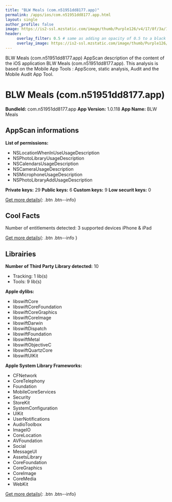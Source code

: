 ```yaml
---
title: "BLW Meals (com.n51951dd8177.app)"
permalink: /apps/ios/com.n51951dd8177.app.html
layout: single
author_profile: false
image: https://is2-ssl.mzstatic.com/image/thumb/Purple126/v4/17/8f/3a/178f3a46-aa24-a078-bafb-46f4894b03dc/AppIcon-0-0-1x_U007emarketing-0-0-0-10-0-0-sRGB-0-0-0-GLES2_U002c0-512MB-85-220-0-0.png/512x512bb.jpg
header: 
     overlay_filter: 0.5 # same as adding an opacity of 0.5 to a black background
     overlay_image: https://is2-ssl.mzstatic.com/image/thumb/Purple126/v4/17/8f/3a/178f3a46-aa24-a078-bafb-46f4894b03dc/AppIcon-0-0-1x_U007emarketing-0-0-0-10-0-0-sRGB-0-0-0-GLES2_U002c0-512MB-85-220-0-0.png/512x512bb.jpg
---
```

BLW Meals (com.n51951dd8177.app) AppScan description of the content of the iOS application BLW Meals (com.n51951dd8177.app). This analysis is based on the Mobile App Tools : AppScore, static analysis, Audit and the Mobile Audit App Tool.

# BLW Meals (com.n51951dd8177.app)

**BundleId:** com.n51951dd8177.app
**App Version:** 1.0.118
**App Name:** BLW Meals


## AppScan informations 

**List of permissions:** 
- NSLocationWhenInUseUsageDescription
- NSPhotoLibraryUsageDescription
- NSCalendarsUsageDescription
- NSCameraUsageDescription
- NSMicrophoneUsageDescription
- NSPhotoLibraryAddUsageDescription
  
  
**Private keys:** 29
**Public keys:** 6
**Custom keys:** 9
**Low securit keys:** 0
  
[Get more details](/pricing.html){: .btn .btn--info}

## Cool Facts

Number of entitlements detected: 3
supported devices iPhone & iPad
  
[Get more details](/pricing.html){: .btn .btn--info }

## Librairies 
**Number of Third Party Library detected:** 10
- Tracking: 1 lib(s)
- Tools: 9 lib(s)


**Apple dylibs:**
- libswiftCore
- libswiftCoreFoundation
- libswiftCoreGraphics
- libswiftCoreImage
- libswiftDarwin
- libswiftDispatch
- libswiftFoundation
- libswiftMetal
- libswiftObjectiveC
- libswiftQuartzCore
- libswiftUIKit


**Apple System Library Frameworks:**
- CFNetwork
- CoreTelephony
- Foundation
- MobileCoreServices
- Security
- StoreKit
- SystemConfiguration
- UIKit
- UserNotifications
- AudioToolbox
- ImageIO
- CoreLocation
- AVFoundation
- Social
- MessageUI
- AssetsLibrary
- CoreFoundation
- CoreGraphics
- CoreImage
- CoreMedia
- WebKit


  
[Get more details](/pricing.html){: .btn .btn--info}


